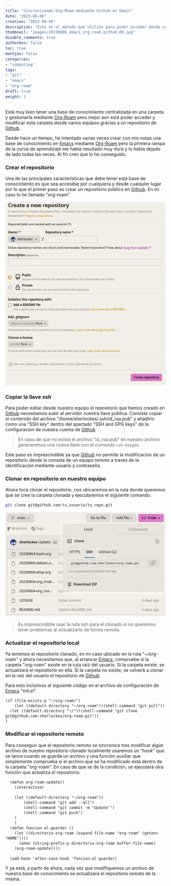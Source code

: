 ```yaml
---
title: "Sincronizando Org-Roam mediante Github en Emacs"
date: "2023-08-06"
creation: "2023-08-06"
description: "Este es el método que utilizo para poder acceder desde varios equipos a mi base de conocimiento en Org-Roam para Emacs."
thumbnail: "images/20230806_emacs_org_roam_github_00.jpg"
disable_comments: true
authorbox: false
toc: true
mathjax: false
categories:
- "computing"
tags:
- "git"
- "emacs"
- "org-roam"
draft: true
weight: 5
---
```

Está muy bien tener una base de conocimiento centralizada en una carpeta y gestionarla mediante [Org-Roam] pero mejor aun está poder acceder y modificar esta carpeta desde varios equipos gracias a un repositorio de [Github].
<!--more-->
Desde hace un tiempo, he intentado varias veces crear con mis notas una base de conocimiento en [Emacs] mediante [Org-Roam] pero la primera rampa de la curva de aprendizaje me había resultado muy dura y lo había dejado de lado todas las veces. Al fin creo que lo he conseguido.

### Crear el repositorio
Una de las principales características que debe tener esta base de conocimiento es que sea accesible por cualquiera y desde cualquier lugar por lo que el primer paso es crear un repositorio público en [Github]. En mi caso lo he llamado "org-roam"

![image-01]

### Copiar la llave ssh
Para poder editar desde nuestro equipo el repositorio que hemos creado en [Github] necesitamos subir al servidor nuestra llave pública. Consiste copiar el contenido del archivo "/home/sherlockes/.ssh/id_rsa.pub" y añadirlo como una "SSH key" dentro del apartado "SSH and GPG keys" de la configuración de nuestra cuenta de [Github]

>En caso de que no exista el archivo "id_rsa.pub" en nuestro archivo generaremos una nueva llave con el comando `ssh-keygen`.

Este paso es imprescindible ya que [Github] no permite la modificación de un repositorio desde la consola de un equipo remoto a través de la identificación mediante usuario y contraseña.

### Clonar en repositorio en nuestro equipo
Ahora toca clonar el repositorio, nos ubicaremos en la ruta donde queremos que se cree la carpeta clonada y ejecutaremos el siguiente comando.

``` bash
git clone git@github.com:tu_usuario/tu_repo.git
```

![image-02]

>Es imprescindible usar la ruta ssh para el clonado si no queremos tener problemas al actualizarlo de forma remota.

### Actualizar el repositorio local
Ya tenemos el repositorio clonado, en mi caso ubicado en la ruta "~/org-roam" y ahora necesitamos que, al arrancar [Emacs], compruebe si la carpeta "org-roam" existe en la ruta raíz del usuario. Si la carpeta existe, se actualizará el repositorio en ella. Si la carpeta no existe, se volverá a clonar en la raíz del usuario el repositorio de [Github].

Para esto incluimos el siguiente código en el archivo de configuración de [Emacs] "init.el".

``` elisp
(if (file-exists-p "~/org-roam/")
    (let ((default-directory "~/org-roam"))(shell-command "git pull"))
  (let ((default-directory "~/"))(shell-command "git clone git@github.com:sherlockes/org-roam.git"))
)
```

### Modificar el repositorio remoto
Para conseguir que el repositorio remoto se sincronice tras modificar algún archivo de nuestro repositorio clonado localmente usaremos un "hook" que se lance cuando se guarda un archivo y una función auxiliar que simplemente comprueba si el archivo que se ha modificado está dentro de la carpeta "org-roam". En caso de que se de la condición, se ejecutará otra función que actualiza el repositorio.

``` elisp
  (defun org-roam-update()
    (interactive)

	(let ((default-directory "~/org-roam")) 
	    (shell-command "git add --all")
	    (shell-command "git commit -m 'Update'")
	    (shell-command "git push")
	)
    )
  (defun funcion-al-guardar ()
    (let ((directorio-org-roam (expand-file-name "org-roam" (getenv "HOME"))))
      (when (string-prefix-p directorio-org-roam buffer-file-name)
	(org-roam-update))))

  (add-hook 'after-save-hook 'funcion-al-guardar)
```

Y ya está, a partir de ahora, cada vez que modifiquemos un archivo de nuestra base de conocimiento se actualizará el repositorio remoto de la misma.

[Emacs]: https://www.gnu.org/software/emacs/
[Github]: https://github.com
[Org-Roam]: https://www.orgroam.com


[image-01]: /images/20230806_emacs_org_roam_github_01.jpg
[image-02]: /images/20230806_emacs_org_roam_github_02.jpg



